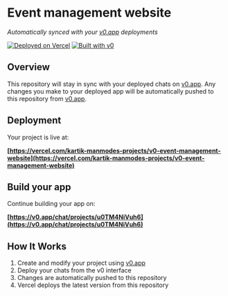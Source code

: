 # Event management website

*Automatically synced with your [v0.app](https://v0.app) deployments*

[![Deployed on Vercel](https://img.shields.io/badge/Deployed%20on-Vercel-black?style=for-the-badge&logo=vercel)](https://vercel.com/kartik-manmodes-projects/v0-event-management-website)
[![Built with v0](https://img.shields.io/badge/Built%20with-v0.app-black?style=for-the-badge)](https://v0.app/chat/projects/u0TM4NiVuh6)

## Overview

This repository will stay in sync with your deployed chats on [v0.app](https://v0.app).
Any changes you make to your deployed app will be automatically pushed to this repository from [v0.app](https://v0.app).

## Deployment

Your project is live at:

**[https://vercel.com/kartik-manmodes-projects/v0-event-management-website](https://vercel.com/kartik-manmodes-projects/v0-event-management-website)**

## Build your app

Continue building your app on:

**[https://v0.app/chat/projects/u0TM4NiVuh6](https://v0.app/chat/projects/u0TM4NiVuh6)**

## How It Works

1. Create and modify your project using [v0.app](https://v0.app)
2. Deploy your chats from the v0 interface
3. Changes are automatically pushed to this repository
4. Vercel deploys the latest version from this repository
